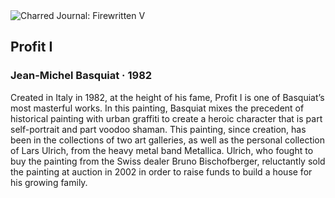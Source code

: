 <div class="artwork-of-the-day">
  <div class="container">
    <div class="img-wrapper">
      <img
        src="https://uploads0.wikiart.org/images/jean-michel-basquiat/profit-i.jpg!Large.jpg"
        alt="Charred Journal: Firewritten V" />
    </div>
    <div class="artwork-detail">
      <div class="artwork-origin"> 
        <h2 class="artwork-name">Profit I</h2>
        <h3 class="artist">
          Jean-Michel Basquiat
                    ·  1982
        </h3>
      </div>
      <p class="description">
        <span class="artwork-description-text ng-binding" ng-bind-html="viewModel.ArtworkOfTheDay.Description | unsafe">Created in Italy in 1982, at the height of his fame, Profit I is one of Basquiat’s most masterful works. In this painting, Basquiat mixes the precedent of historical painting with urban graffiti to create a heroic character that is part self-portrait and part voodoo shaman. This painting, since creation, has been in the collections of two art galleries, as well as the personal collection of Lars Ulrich, from the heavy metal band Metallica. Ulrich, who fought to buy the painting from the Swiss dealer Bruno Bischofberger, reluctantly sold the painting at auction in 2002 in order to raise funds to build a house for his growing family. </span>
                        <div class="text-shadow-container" ng-show="showShadow" style=""></div>
      </p>
    </div>
  </div>

</div>
